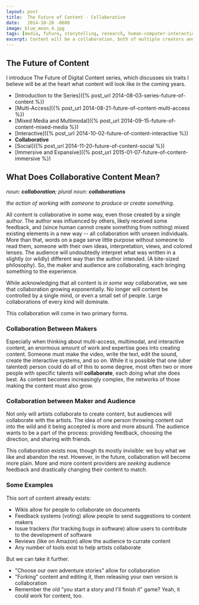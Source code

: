 ```yaml
---
layout: post
title:  The Future of Content - Collaborative
date:   2014-10-20 -0600
image: blue_moon_4.jpg
tags: [media, future, storytelling, research, human-computer-interaction, collaboration]
excerpt: Content will be a collaboration, both of multiple creators and of the creators with the audience.
---
```


## The Future of Content
I introduce The Future of Digital Content series, which discusses six traits I believe will be at the heart what content will look like in the coming years.
- [Introduction to the Series]({% post_url 2014-08-03-series-future-of-content %})
- [Multi-Access]({% post_url 2014-08-21-future-of-content-multi-access %})
- [Mixed Media and Multimodal]({% post_url 2014-09-15-future-of-content-mixed-media %})
- [Interactive]({% post_url 2014-10-02-future-of-content-interactive %})
- **Collaborative**
- [Social]({% post_url 2014-11-20-future-of-content-social %})
- [Immersive and Expansive]({% post_url 2015-01-07-future-of-content-immersive %})

## What Does Collaborative Content Mean?
_noun: **collaboration**; plural noun: **collaborations**_

_the action of working with someone to produce or create something._
        
All content is collaborative in some way, even those created by a single author. The author was influenced by others, likely received some feedback, and (since human cannot create something from nothing) mixed existing elements in a new way -- all collaboration with unseen individuals. More than that, words on a page serve little purpose without someone to read them, someone with their own ideas, interpretation, views, and colored lenses. The audience will undoubtedly interpret what was written in a slightly (or wildly) different way than the author intended. (A bite-sized philosophy). So, the maker and audience are collaborating, each bringing something to the experience.

While acknowledging that all content is _in some way_ collaborative, we see that collaboration growing exponentially. No longer will content be controlled by a single mind, or even a small set of people. Large collaborations of every kind will dominate.

This collaboration will come in two primary forms.

### Collaboration Between Makers
Especially when thinking about multi-access, multimodal, and interactive content, an enormous amount of work and expertise goes into creating content. Someone must make the video, write the text, edit the sound, create the interactive systems, and so on. While it is possible that one (uber talented) person could do all of this to some degree, most often two or more people with specific talents will **collaborate**, each doing what she does best. As content becomes increasingly complex, the networks of those making the content must also grow.

### Collaboration between Maker and Audience
Not only will artists collaborate to create content, but audiences will collaborate with the artists. The idea of one person throwing content out into the wild and it being accepted is more and more absurd. The audience wants to be a part of the process: providing feedback, choosing the direction, and sharing with friends.

This collaboration exists now, though its mostly invisible: we buy what we like and abandon the rest. However, in the future, collaboration will become more plain. More and more content providers are _seeking_ audience feedback and drastically changing their content to match.

### Some Examples
This sort of content already exists:
-   Wikis allow for people to collaborate on documents
-   Feedback systems (voting) allow people to send suggestions to content makers
-   Issue trackers (for tracking bugs in software) allow users to contribute to the development of software
-   Reviews (like on Amazon) allow the audience to currate content
-   Any number of tools exist to help artists collaborate

But we can take it further.
-   "Choose our own adventure stories" allow for collaboration
-   "Forking" content and editing it, then releasing your own version is collaboration
-   Remember the old "you start a story and I'll finish it" game? Yeah, it could work for content, too.